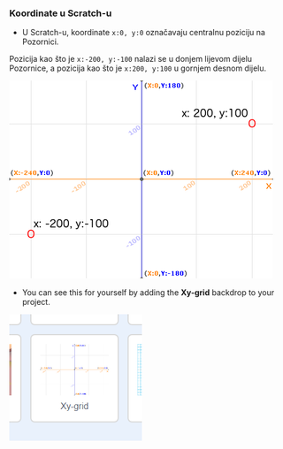 ### Koordinate u Scratch-u

+ U Scratch-u, koordinate `x:0, y:0` označavaju centralnu poziciju na Pozornici.

Pozicija kao što je `x:-200, y:-100` nalazi se u donjem lijevom dijelu Pozornice, a pozicija kao što je `x:200, y:100` u gornjem desnom dijelu.

![Koordinate Pozornice](images/coordinates-stage.png)

+ You can see this for yourself by adding the **Xy-grid** backdrop to your project.

![Koordinate Pozornice](images/coordinates-backdrop.png)